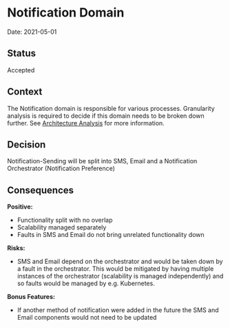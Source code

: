 # Notification Domain


Date: 2021-05-01

## Status
Accepted


## Context
The Notification domain is responsible for various processes. Granularity analysis is required to decide if this domain needs to be broken down further. See [Architecture Analysis](../1.ProblemBackground/ArchitectureAnalysis.md) for more information.

## Decision

Notification-Sending will be split into SMS, Email and a Notification Orchestrator (Notification Preference)

## Consequences

**Positive:**

- Functionality split with no overlap
- Scalability managed separately
- Faults in SMS and Email do not bring unrelated functionality down

**Risks:**

- SMS and Email depend on the orchestrator and would be taken down by a fault in the orchestrator. This would be mitigated by having multiple instances of the orchestrator (scalability is managed independently) and so faults would be managed by e.g. Kubernetes.

**Bonus Features:**

- If another method of notification were added in the future the SMS and Email components would not need to be updated